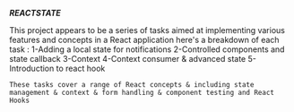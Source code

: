 _______________________REACTSTATE_______________________

 This project appears to be a series of tasks aimed at    implementing various features and concepts in a React application here's a breakdown of each task :
  1-Adding a local state for notifications
  2-Controlled components and state callback
  3-Context
  4-Context consumer & advanced state
  5-Introduction to react hook

    These tasks cover a range of React concepts & including state management & context & form handling & component testing and React Hooks